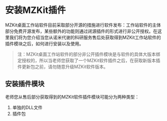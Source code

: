 # 安装MZKit插件

<!-- 2022-12-31 -->

MZKit桌面工作站软件目前采取部分开源的措施进行软件发布：工作站软件的主体部分免费开源发布，某些额外的功能则通过闭源插件的形式进行非公开授权。在这里我们将为您介绍当您从诺米代谢的科研服务售后处获取得到MZKit工作站软件的插件模块之后，如何进行安装以及使用。

> 注：MZKit桌面工作站软件的部分非公开插件模块是与软件的具体大版本绑定授权的，所以当老师您获取了一个MZKit软件插件之后，在获取新版本插件更新包之前，请勿随意升级MZKit软件版本。

## 安装插件模块

老师您从售后部分获取得到的MZKit软件插件模块可能分为两种类型：

1. 单独的DLL文件
2. 插件包


